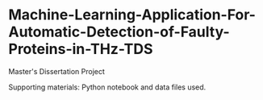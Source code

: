 # Machine-Learning-Application-For-Automatic-Detection-of-Faulty-Proteins-in-THz-TDS
Master's Dissertation Project

Supporting materials: Python notebook and data files used.

